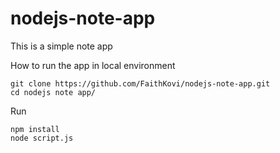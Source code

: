 # nodejs-note-app

This is a simple note app

How to run the app in local environment
```
git clone https://github.com/FaithKovi/nodejs-note-app.git
cd nodejs note app/
```

Run
```
npm install
node script.js
```

